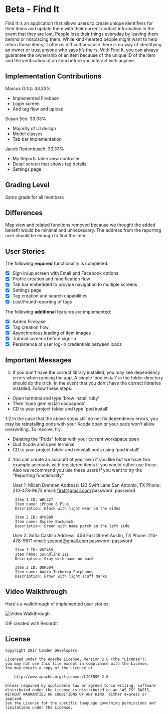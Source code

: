 # Beta - Find It

 Find It is an application that allows users to create unique identifiers for their items and update them with their current contact information in the event that they are lost. People lose their things everyday by leaving them behind or misplacing them. While kind-hearted people might want to help return those items, it often is difficult because there is no way of identifying an owner or trust anyone who says it’s theirs. With Find It, you can always guarantee the ownership of an item because of the unique ID of the item and the verification of an item before you interact with anyone.

## Implementation Contributions
Marcos Ortiz: 33.33%
 - Implemented Firebase
 - Login screen
 - Add tag flow and upload

Susan Seo: 33.33%
 - Majority of UI design
 - Model classes
 - Tab bar implementation

Jacob Rodenbusch: 33.33%
 - My Reports table view controller
 - Detail screen that shows tag details
 - Settings page

## Grading Level
 Same grade for all members

## Differences
 Map view and related functions removed because we thought the added benefit would be minimal and unnecessary. The address from the reporting user should be enough to find the item.

## User Stories

The following **required** functionality is completed:

- [X] Sign in/up screen with Email and Facebook options
- [X] Profile creation and modification flow
- [X] Tab bar embedded to provide navigation to multiple screens
- [X] Settings page
- [X] Tag creation and search capabilities
- [X] Lost/Found reporting of tags

The following **additional** features are implemented:

- [X] Added Firebase
- [X] Tag creation flow
- [X] Asynchronous loading of item images
- [X] Tutorial screens before sign-in
- [X] Persistence of user log-in credentials between loads

## Important Messages

1. If you don't have the correct library installed, you may see dependency errors when running the app. A simple 'pod install' in the folder directory should do the trick. In the event that you don't have the correct libraries installed. Follow these steps:
  - Open terminal and type 'brew install ruby'
  - Then 'sudo gem install cocoapods'
  - CD to your project folder and type 'pod install'

  1.2 In the case that the above steps still do not fix dependency errors, you may be reinstalling pods with your Xcode open or your pods won't allow overwriting. To resolve, try:
  - Deleting the "Pods" folder with your current workspace open
  - Quit Xcode and open terminal
  - CD to your project folder and reinstall pods using 'pod install'

2. You can create an account of your own if you like but we have two example accounts with registered items if you would rather use those. Also we recommend you use these users if you want to try the "Reporting functionality"

    User 1: Micah Drennan
    Address: 123 Swift Lane
             San Antonio, TX
    Phone: 210-478-9673
    email: first@gmail.com
    password: password

        Item 1 ID: WHL227
        Item name: iPhone 6 Plus
        Description: Black with light wear on the sides

        Item 2 ID: HYO099
        Item name: Osprey Backpack
        Description: Green with name patch on the left side

    User 2: Sofia Castillo
    Address: 456 Fast Street
             Austin, TX
    Phone: 210-478-9671
    email: second@gmail.com
    password: password

        Item 1 ID: VKF459
        Item name: Soundlink III
        Description: Gray with name on back

        Item 2 ID: DOR504
        Item name: Audio-Technica Earphones
        Description: Brown with light scuff marks

## Video Walkthrough

Here's a walkthrough of implemented user stories:

<img src='http://i.imgur.com/whSMAm2.gif' title='Video Walkthrough' width='' alt='Video Walkthrough' />

GIF created with RecordIt

## License

    Copyright 2017 Camden Developers

    Licensed under the Apache License, Version 2.0 (the "License");
    you may not use this file except in compliance with the License.
    You may obtain a copy of the License at

        http://www.apache.org/licenses/LICENSE-2.0

    Unless required by applicable law or agreed to in writing, software
    distributed under the License is distributed on an "AS IS" BASIS,
    WITHOUT WARRANTIES OR CONDITIONS OF ANY KIND, either express or implied.
    See the License for the specific language governing permissions and
    limitations under the License.
